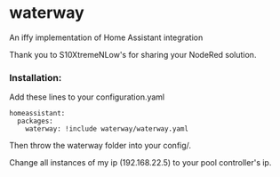 # waterway
An iffy implementation of Home Assistant integration

Thank you to S10XtremeNLow's for sharing your NodeRed solution.


### Installation: 
Add these lines to your configuration.yaml

```
homeassistant:
  packages:
    waterway: !include waterway/waterway.yaml
```

Then throw the waterway folder into your config/. 

Change all instances of my ip (192.168.22.5) to your pool controller's ip.
